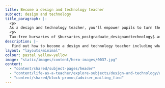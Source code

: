 ```yaml
---
title: Become a design and technology teacher
subject: design and technology
title_paragraph: |-
  <p>
  As a design and technology teacher, you'll empower pupils to turn their ideas into reality. You'll help pupils to understand how things work, why they matter, and how they could be improved.</p>
  <p>
  Tax-free bursaries of $bursaries_postgraduate_designandtechnology$ are available for eligible trainee design and technology teachers.</p>
description: |-
   Find out how to become a design and technology teacher including what you'll be teaching and what funding is available to help you train.
layout: "layouts/minimal"
colour: pastel yellow-yellow
image: "static/images/content/hero-images/0037.jpg"
content:
  - "content/shared/subject-pages/header"
  - "content/life-as-a-teacher/explore-subjects/design-and-technology/article"
  - "content/shared/block-promos/adviser_mailing_find"
---
```

